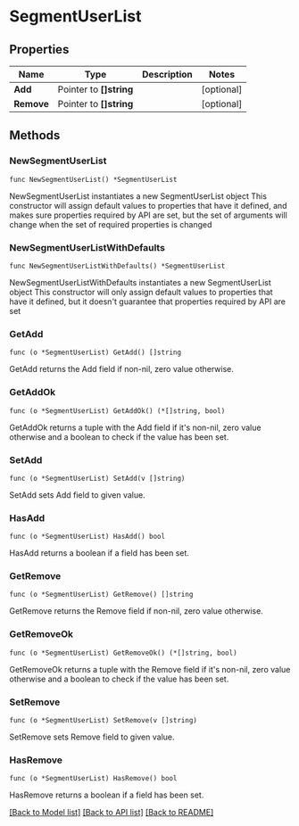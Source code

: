 # SegmentUserList

## Properties

Name | Type | Description | Notes
------------ | ------------- | ------------- | -------------
**Add** | Pointer to **[]string** |  | [optional] 
**Remove** | Pointer to **[]string** |  | [optional] 

## Methods

### NewSegmentUserList

`func NewSegmentUserList() *SegmentUserList`

NewSegmentUserList instantiates a new SegmentUserList object
This constructor will assign default values to properties that have it defined,
and makes sure properties required by API are set, but the set of arguments
will change when the set of required properties is changed

### NewSegmentUserListWithDefaults

`func NewSegmentUserListWithDefaults() *SegmentUserList`

NewSegmentUserListWithDefaults instantiates a new SegmentUserList object
This constructor will only assign default values to properties that have it defined,
but it doesn't guarantee that properties required by API are set

### GetAdd

`func (o *SegmentUserList) GetAdd() []string`

GetAdd returns the Add field if non-nil, zero value otherwise.

### GetAddOk

`func (o *SegmentUserList) GetAddOk() (*[]string, bool)`

GetAddOk returns a tuple with the Add field if it's non-nil, zero value otherwise
and a boolean to check if the value has been set.

### SetAdd

`func (o *SegmentUserList) SetAdd(v []string)`

SetAdd sets Add field to given value.

### HasAdd

`func (o *SegmentUserList) HasAdd() bool`

HasAdd returns a boolean if a field has been set.

### GetRemove

`func (o *SegmentUserList) GetRemove() []string`

GetRemove returns the Remove field if non-nil, zero value otherwise.

### GetRemoveOk

`func (o *SegmentUserList) GetRemoveOk() (*[]string, bool)`

GetRemoveOk returns a tuple with the Remove field if it's non-nil, zero value otherwise
and a boolean to check if the value has been set.

### SetRemove

`func (o *SegmentUserList) SetRemove(v []string)`

SetRemove sets Remove field to given value.

### HasRemove

`func (o *SegmentUserList) HasRemove() bool`

HasRemove returns a boolean if a field has been set.


[[Back to Model list]](../README.md#documentation-for-models) [[Back to API list]](../README.md#documentation-for-api-endpoints) [[Back to README]](../README.md)


